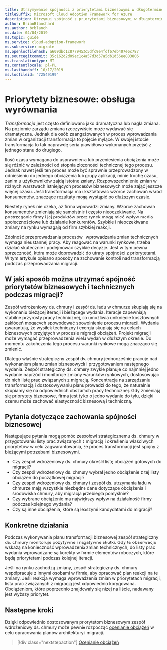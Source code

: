 ```yaml
---
title: Utrzymywanie spójności z priorytetami biznesowymi w długoterminowym procesie transformacji
titleSuffix: Microsoft Cloud Adoption Framework for Azure
description: Utrzymuj spójność z priorytetami biznesowymi w długoterminowym procesie transformacji.
author: BrianBlanchard
ms.author: brblanch
ms.date: 04/04/2019
ms.topic: guide
ms.service: cloud-adoption-framework
ms.subservice: migrate
ms.openlocfilehash: a609dbc1c8779452c5dfc9e4fdf67eb407e6c787
ms.sourcegitcommit: 35c162d2d09ec1c4a57d3d57a5db1d56ee883806
ms.translationtype: MT
ms.contentlocale: pl-PL
ms.lasthandoff: 10/17/2019
ms.locfileid: "72549199"
---
```

# <a name="business-priorities-maintaining-alignment"></a>Priorytety biznesowe: obsługa wyrównania

*Transformacja* jest często definiowana jako dramatyczna lub nagła zmiana. Na poziomie zarządu zmiana rzeczywiście może wydawać się dramatyczna. Jednak dla osób zaangażowanych w proces wprowadzania zmian w organizacji transformacja to pojęcie mylące. W swojej istocie transformacja to tak naprawdę seria prawidłowo wykonanych przejść z jednego stanu do drugiego.

Ilość czasu wymagana do usprawnienia lub przeniesienia obciążenia może się różnić w zależności od stopnia złożoności technicznej tego procesu. Jednak nawet jeśli ten proces może być sprawnie przeprowadzony w odniesieniu do jednego obciążenia lub grupy aplikacji, minie trochę czasu, zanim u użytkowników zajdą istotne zmiany. Rozpowszechnienie zmian w różnych warstwach istniejących procesów biznesowych może zająć jeszcze więcej czasu. Jeśli transformacja ma ukształtować wzorce zachowań wśród konsumentów, znaczące rezultaty mogą wystąpić po dłuższym czasie.

Niestety rynek nie czeka, aż firma wprowadzi zmiany. Wzorce zachowań konsumentów zmieniają się samoistnie i często nieoczekiwanie. Na postrzeganie firmy i jej produktów przez rynek mogą mieć wpływ media społecznościowe lub działanie konkurentów. Szybkie i nieoczekiwane zmiany na rynku wymagają od firm szybkiej reakcji.

Zdolność przeprowadzania procesów i wprowadzania zmian technicznych wymaga nieustannej pracy. Aby reagować na warunki rynkowe, trzeba działać skutecznie i podejmować szybkie decyzje. Jest w tym pewna sprzeczność, która może doprowadzić do utraty spójności z priorytetami. W tym artykule opisano sposoby na zachowanie kontroli nad transformacją podczas przeprowadzania migracji.

<!-- markdownlint-disable MD026 -->

## <a name="how-can-business-and-technical-priorities-stay-aligned-during-a-migration"></a>W jaki sposób można utrzymać spójność priorytetów biznesowych i technicznych podczas migracji?

Zespół wdrożeniowy ds. chmury i zespół ds. ładu w chmurze skupiają się na wykonaniu bieżącej iteracji i bieżącego wydania. Iteracje zapewniają stabilne przyrosty pracy technicznej, co umożliwia uniknięcie kosztownych zakłóceń mogących spowodować spowolnienie procesu migracji. Wydania gwarantują, że wysiłek techniczny i energia skupiają się na celach biznesowych przyjętych w procesie migracji obciążeń. Projekt migracji może wymagać przeprowadzenia wielu wydań w dłuższym okresie. Do momentu zakończenia tego procesu warunki rynkowe mogą znacząco się zmienić.

Dlatego właśnie strategiczny zespół ds. chmury jednocześnie pracuje nad wykonaniem planu zmian biznesowych i przygotowaniem następnego wydania. Zespół strategiczny ds. chmury zwykle planuje co najmniej jedno wydanie naprzód i monitoruje zmiany warunków rynkowych, dostosowując do nich listę prac związanych z migracją. Koncentracja na zarządzaniu transformacją i dostosowywaniu planu prowadzi do tego, że naturalnie skupiamy się na odpowiednich obszarach pracy technicznej. Gdy zmieniają się priorytety biznesowe, firma jest tylko o jedno wydanie do tyłu, dzięki czemu może zachować elastyczność biznesową i techniczną.

## <a name="business-alignment-questions"></a>Pytania dotyczące zachowania spójności biznesowej

Następujące pytania mogą pomóc zespołowi strategicznemu ds. chmury w przygotowaniu listy prac związanych z migracją i określeniu właściwych priorytetów w celu zagwarantowania, że proces transformacji jest spójny z bieżącymi potrzebami biznesowymi.

- Czy zespół wdrożeniowy ds. chmury określił listę obciążeń gotowych do migracji?
- Czy zespół wdrożeniowy ds. chmury wybrał jedno obciążenie z tej listy obciążeń do początkowej migracji?
- Czy zespół wdrożeniowy ds. chmury i zespół ds. utrzymania ładu w chmurze mają wszystkie niezbędne dane dotyczące obciążenia i środowiska chmury, aby migracja przebiegła pomyślnie?
- Czy wybrane obciążenie ma największy wpływ na działalność firmy podczas kolejnego wydania?
- Czy są inne obciążenia, które są lepszymi kandydatami do migracji?

## <a name="tangible-actions"></a>Konkretne działania

Podczas wykonywania planu transformacji biznesowej zespół strategiczny ds. chmury monitoruje pozytywne i negatywne skutki. Gdy te obserwacje wskażą na konieczność wprowadzenia zmian technicznych, do listy prac wydania wprowadzane są korekty w formie elementów roboczych, które będą priorytetami podczas kolejnej iteracji.

Jeśli na rynku zachodzą zmiany, zespół strategiczny ds. chmury współpracuje z innymi osobami w firmie, aby opracować plan reakcji na te zmiany. Jeśli reakcja wymaga wprowadzenia zmian w priorytetach migracji, lista prac związanych z migracją jest odpowiednio korygowana. Obciążeniom, które poprzednio znajdowały się niżej na liście, nadawany jest wyższy priorytet.

## <a name="next-steps"></a>Następne kroki

Dzięki odpowiednio dostosowanym priorytetom biznesowym zespół wdrożeniowy ds. chmury może pewnie rozpocząć [ocenianie obciążeń](./evaluate.md) w celu opracowania planów architektury i migracji.

> [!div class="nextstepaction"]
> [Ocenianie obciążeń](./evaluate.md)
